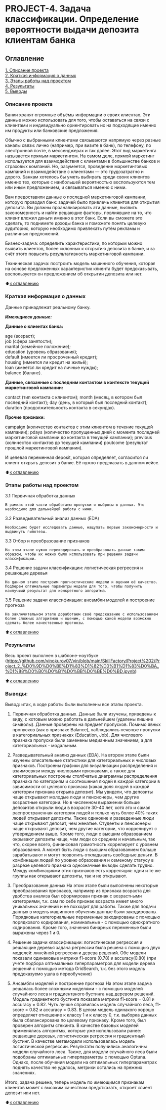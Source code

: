 # PROJECT-4. Задача классификации. Определение вероятности выдачи депозита клиентам банка

## Оглавление  
[1. Описание проекта](README.md#Описание-проекта)  
[2. Краткая информация о данных](README.md#Краткая-информация-о-данных)  
[3. Этапы работы над проектом](README.md#Этапы-работы-над-проектом)  
[4. Результаты](README.md#Результаты)    
[5. Выводы](README.md#Выводы) 

### Описание проекта  

Банки хранят огромные объёмы информации о своих клиентах. Эти данные можно использовать для того, чтобы оставаться на связи с клиентами и индивидуально ориентировать их на подходящие именно им продукты или банковские предложения.

Обычно с выбранными клиентами связываются напрямую через разные каналы связи: лично (например, при визите в банк), по телефону, по электронной почте, в мессенджерах и так далее. Этот вид маркетинга называется прямым маркетингом. На самом деле, прямой маркетинг используется для взаимодействия с клиентами в большинстве банков и страховых компаний. Но, разумеется, проведение маркетинговых кампаний и взаимодействие с клиентами — это трудозатратно и дорого.
Банкам хотелось бы уметь выбирать среди своих клиентов именно тех, которые с наибольшей вероятностью воспользуются тем или иным предложением, и связываться именно с ними.

Вам предоставили данные о последней маркетинговой кампании, которую проводил банк: задачей было привлечь клиентов для открытия депозита. Вы должны проанализировать эти данные, выявить закономерность и найти решающие факторы, повлиявшие на то, что клиент вложил деньги именно в этот банк. Если вы сможете это сделать, то поднимете доходы банка и поможете понять целевую аудиторию, которую необходимо привлекать путём рекламы и различных предложений.

Бизнес-задача: определить характеристики, по которым можно выявить клиентов, более склонных к открытию депозита в банке, и за счёт этого повысить результативность маркетинговой кампании.

Техническая задача: построить модель машинного обучения, которая на основе предложенных характеристик клиента будет предсказывать, воспользуется он предложением об открытии депозита или нет.

:arrow_up:[к оглавлению](README.md#Оглавление)


### Краткая информация о данных

Данные принадлежат реальному банку.

***Имеющиеся данные:***

**Данные о клиентах банка:**

age (возраст);  
job (сфера занятости);  
marital (семейное положение);  
education (уровень образования);  
default (имеется ли просроченный кредит);  
housing (имеется ли кредит на жильё);  
loan (имеется ли кредит на личные нужды);  
balance (баланс).  

**Данные, связанные с последним контактом в контексте текущей маркетинговой кампании:**

contact (тип контакта с клиентом);
month (месяц, в котором был последний контакт);
day (день, в который был последний контакт);
duration (продолжительность контакта в секундах).

**Прочие признаки:**

campaign (количество контактов с этим клиентом в течение текущей кампании);
pdays (количество пропущенных дней с момента последней маркетинговой кампании до контакта в текущей кампании);
previous (количество контактов до текущей кампании)
poutcome (результат прошлой маркетинговой кампании).

И целевая переменная deposit, которая определяет, согласится ли клиент открыть депозит в банке. Её нужно предсказать в данном кейсе.
  
:arrow_up:[к оглавлению](README.md#Оглавление)


### Этапы работы над проектом  

3.1 Первичная обработка данных

    В рамках этой части обработаем пропуски и выбросы в данных. Это необходимо для дальнейшей работы с ними.

3.2 Разведывательный анализ данных (EDA)

    Необходимо будет исследовать данные, нащупать первые закономерности и выдвинуть гипотезы.

3.3 Отбор и преобразование признаков

    На этом этапе нужно перекодировать и преобразовать данные таким образом, чтобы их можно было использовать при решении задачи классификации.

3.4 Решение задачи классификации: логистическая регрессия и решающие деревья

    На данном этапе построим прогностические модели и оценим её качество. Подберем оптимальные параметры модели для того, чтобы получить наилучший результат для конкретного алгоритма.

3.5 Решение задачи классификации: ансамбли моделей и построение прогноза

    На заключительном этапе доработаем своё предсказание с использованием более сложных алгоритмов и оценим, с помощью какой модели возможно сделать более качественные прогнозы.

:arrow_up:[к оглавлению](README.md#Оглавление)


### Результаты
Весь проект выполнен в шаблоне-ноутбуке (https://github.com/vinokurov07/vin/blob/main/SkillFactory/Project%202/Project_2_%D0%9D%D0%BE%D1%83%D1%82%D0%B1%D1%83%D0%BA_%D1%88%D0%B0%D0%B1%D0%BB%D0%BE%D0%BD.ipynb)


:arrow_up:[к оглавлению](README.md#Оглавление)


### Выводы:  

Вывод: итак, в ходе работы были выполнены все этапы проекта.

1. Первичная обработка данных.
Данные были изучены, приведены к виду, с котовым можно работать в дальнейшем (удалены лишние символы). Данные проверены на предмет пропусков. Помимо явных пропусков (как в признаке Balance), наблюдались неявные пропуски в категориальных признаках (Education, Job). Для числового признака пропуски были заменены медианным значением, а для категориальных - модальным. 

2. Разведывательный анализ данных (EDA).
На втором этапе были изучены описательные статистики для категориальных и числовых признаков. Построены графики для визуализации распределения и взаимосвязи между числовыми признаками, а также для категориальных построены столбчатые диаграммы распределения признака по категориям и соотношения людей в каждой категории в зависимости от целевого признака (какая доля людей в каждой категории признака открыла депозит). 
Мы увидели, что депозиты чаще открывают молодые люди и пенсионеры, чем другие возрастные категории. Но в численном выражении больше депозитов открыли люди в возрасте 30-40 лет, хотя это и самая распространенная категория людей и только чуть более 40% таких людей открывает депозиты.
Также одинокие и разведенные люди чаще открывают депозит, чем женатые.
Студенты и пенсионеры чаще открывают депозит, чем другие категории, что коррелирует с утверждением выше.
Кроме того, люди с высшим образованием окрывают депозиты чаще, чем люди со средним и начальным, так что, скорее всего, финансовая грамотность коррелирует с уровнем образования. А может быть люди с высшим образованием больше зарабатывают и могут позволить откладывать свободные деньги.
В комбинации людей по уровню образования и семеному статусу в разрезе целевого признака однозначные выводы сделать трудно. Между комбинациями этих признаков есть корреляция: одни и те же группы как открывают депозиты, так и не открывают.

3. Преобразование данных
На этом этапе были выполнены некоторые преобразования признаков, например из признака возраста для удобства анализа был сформирован признак с возрастными категориями, т.к. сам по себе признак возраста имеет много уникальных значений и не похходит для работы.
Также для подачи данных в модель машинного обучения данные были закодированы. Порядковые категориальные переменные закодированы с помощью порядкового кодирования, номинальные - с помощью однократного кодирования. 
Кроме того, значения бинарных переменные были выражены через 1 и 0.

4. Решение задачи классификации: логистическая регрессия и решающие деревья
задача регрессии была решена с помощью двух моделей: линейной регрессии и дерева решений. Обе модели показали одинаковые метрики f1-score (0.78) и accuracy(0.80) (при учете подбора оптимальных гиперпараметров для модели дерева решений с помощью метода GridSearch, т.к. без этого модель предсказуемо ушла в переобучение)

5. Ансамбли моделей и построение прогноза
На этом этапе задача решалась более сложными моделями - с помощью моделей случайного леса и градиентвного бустинга над деревом решений. Модель градиентного бустинга показала метрики f1-score = 0.81 и accuracy = 0.82. Чуть лучше справилась модель случайного леса, f1-score = 0.82 и accuracy = 0.83. В целом модель одинакого хорошо определяет отношение к классу 1 и к классу 0, т.к. выборка данных была сбалансирована по целевому признаку.
Кроме того, был проверен алгоритм стекинга. В качестве базовых моделей применялись алгоритмы, которые уже использовали ранее: решающие деревья, логистическая регрессия и градиентный бустинг. В качестве метамодели использовалась модель логистической регрессии. Результаты получились аналогичны модели случайного леса.
Также, для модели случайного леса были подобраны оптимальные гиперпараметры с помощью Optuna. Однако, после обучения модели на оптимальных гиперпараметрах поднять качество не удалось, метрики остались на прежних значениях.

Итого, задача решена, теперь модель по имеющимся признакам клиентов может с высоким качеством предстказать, откроет клиент депозит или нет.

:arrow_up:[к оглавлению](README.md#Оглавление)

